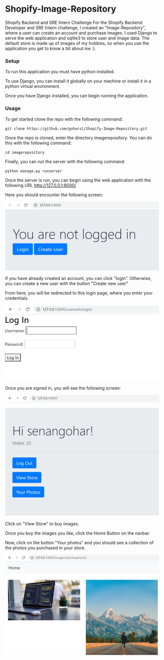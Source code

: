 # Shopify-Image-Repository
Shopify Backend and SRE Intern Challenge 
For the Shopify Backend Developer and SRE Intern challenge, I created an "Image-Repository", where a user can create an account and purchase images. I used Django to serve the web application and sqlite3 to store user and image data. The default store is made up of images of my hobbies, so when you use the application you get to know a bit about me :).

### Setup

To run this application you must have python installed.

To use Django, you can install it globally on your machine or install it in a python virtual environment.

Once you have Django installed, you can begin running the application.

### Usage
To get started clone the repo with the following command:

```
git clone https://github.com/gohars1/Shopify-Image-Repository.git
```
Once the repo is cloned, enter the directory imagerepository. You can do this with the following command:
```
cd imagerepository
```
Finally, you can run the server with the following command:
```
python manage.py runserver
```
Once the server is run, you can begin using the web application with the following URL http://127.0.0.1:8000/

Here you should encounter the following screen:

![home](https://github.com/gohars1/Shopify-Image-Repository/blob/main/readme-snapshots/login.JPG)

If you have already created an account, you can click "login". Otherwise, you can create a new user with the button "Create new user"

From here, you will be redirected to this login page, where you enter your credentials.

![login](https://github.com/gohars1/Shopify-Image-Repository/blob/main/readme-snapshots/loginscreen.JPG)

Once you are signed in, you will see the following screen:

![main](https://github.com/gohars1/Shopify-Image-Repository/blob/main/readme-snapshots/mainmenu.JPG)

Click on "View Store" to buy images.

Once you buy the images you like, click the Home Button on the navbar.

Now, click on the button "Your photos" and you should see a collection of the photos you purchased in your store.

![alt text](https://github.com/gohars1/Shopify-Image-Repository/blob/main/readme-snapshots/photos.JPG)
